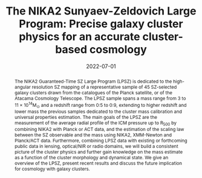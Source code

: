 ---
title: "The NIKA2 Sunyaev-Zeldovich Large Program: Precise galaxy cluster physics for an accurate cluster-based cosmology"
collection: "publications"
category: "co_procs"
permalink: /publications/2022EPJWC25700038P
link: https://ui.adsabs.harvard.edu/abs/2022EPJWC.25700038P/abstract
date: 2022-07-01
venue: "mm Universe @ NIKA2 - Observing the mm Universe with the NIKA2 Camera"
citation: "Perotto, L., Adam, R., Ade, P., et al. (2022), mm Universe @ NIKA2 - Observing the mm Universe with the NIKA2 Camera, 257, 00038."
abstract: "The NIKA2 Guaranteed-Time SZ Large Program (LPSZ) is dedicated to the high-angular resolution SZ mapping of a representative sample of 45 SZ-selected galaxy clusters drawn from the catalogues of the Planck satellite, or of the Atacama Cosmology Telescope. The LPSZ sample spans a mass range from 3 to 11 × 10<SUP>14</SUP>M<SUB>⊙</SUB> and a redshift range from 0:5 to 0:9, extending to higher redshift and lower mass the previous samples dedicated to the cluster mass calibration and universal properties estimation. The main goals of the LPSZ are the measurement of the average radial profile of the ICM pressure up to R<SUB>500</SUB> by combining NIKA2 with Planck or ACT data, and the estimation of the scaling law between the SZ observable and the mass using NIKA2, XMM-Newton and Planck/ACT data. Furthermore, combining LPSZ data with existing or forthcoming public data in lensing, optical/NIR or radio domains, we will build a consistent picture of the cluster physics and further gain knowledge on the mass estimate as a function of the cluster morphology and dynamical state. We give an overview of the LPSZ, present recent results and discuss the future implication for cosmology with galaxy clusters."
---